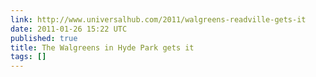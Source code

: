 ```yaml
---
link: http://www.universalhub.com/2011/walgreens-readville-gets-it
date: 2011-01-26 15:22 UTC
published: true
title: The Walgreens in Hyde Park gets it
tags: []
---
```




